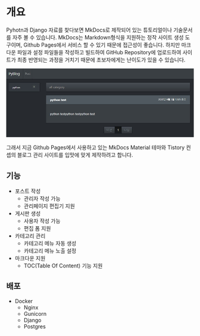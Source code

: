 # 개요

Pyhotn과 Django 자료를 찾다보면 MkDocs로 제작되어 있는 튜토리얼이나 기술문서를 자주 볼 수 있습니다. MkDocs는 Markdown형식을 지원하는 정작 사이트 생성 도구이며, Github Pages에서 서비스 할 수 있기 때문에 접근성이 좋습니다. 하지만 마크다운 파일과 설정 파일들을 작성하고 빌드하여 GitHub Repository에 업로드하여 사이트가 최종 반영되는 과정을 거치기 때문에 초보자에게는 난이도가 있을 수 있습니다.

![PyBlog](../images/PyBlog/개요/pyblog.jpg)

그래서 지금 Github Pages에서 사용하고 있는 MkDocs Material 테마와 Tistory 컨셉의 블로그 관리 사이트를 입맛에 맞게 제작하려고 합니다.

## 기능

- 포스트 작성
    - 관리자 작성 가능
    - 관리페이지 편집기 지원
- 게시판 생성
    - 사용자 작성 가능
    - 편집 폼 지원
- 카테고리 관리
    - 카테고리 메뉴 자동 생성
    - 카테고리 메뉴 노출 설정
- 마크다운 지원
    - TOC(Table Of Content) 기능 지원

## 배포
- Docker
    - Nginx
    - Gunicorn
    - Django
    - Postgres
